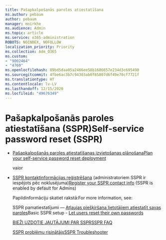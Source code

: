 ```yaml
---
title: Pašapkalpošanās paroles atiestatīšana
ms.author: pebaum
author: pebaum
manager: mnirkhe
ms.audience: Admin
ms.topic: article
ms.service: o365-administration
ROBOTS: NOINDEX, NOFOLLOW
localization_priority: Priority
ms.collection: Adm_O365
ms.custom:
- "9002464"
- "4769"
ms.openlocfilehash: 89bd5daa05a2466ee58b1686657e234d3c695490
ms.sourcegitcommit: 4fbe6ac3b7c94303ab0f85807d6f49e70cf7721f
ms.translationtype: HT
ms.contentlocale: lv-LV
ms.lasthandoff: 12/15/2020
ms.locfileid: "49676349"
---
```

# <a name="self-service-password-reset-sspr"></a><span data-ttu-id="e4788-102">Pašapkalpošanās paroles atiestatīšana (SSPR)</span><span class="sxs-lookup"><span data-stu-id="e4788-102">Self-service password reset (SSPR)</span></span>

- [<span data-ttu-id="e4788-103">Pašapkalpošanās paroles atiestatīšanas izvietošanas plānošana</span><span class="sxs-lookup"><span data-stu-id="e4788-103">Plan your self-service password reset deployment</span></span>](https://go.microsoft.com/fwlink/?linkid=2142944)  

    <span data-ttu-id="e4788-104">vai</span><span class="sxs-lookup"><span data-stu-id="e4788-104">or</span></span>
- <span data-ttu-id="e4788-105">[SSPR kontaktinformācijas reģistrēšana](https://go.microsoft.com/fwlink/?linkid=849451) (administratoriem SSPR ir iespējots pēc noklusējuma)</span><span class="sxs-lookup"><span data-stu-id="e4788-105">[Register your SSPR contact info](https://go.microsoft.com/fwlink/?linkid=849451) (SSPR is enabled by default for Admins)</span></span>

    <span data-ttu-id="e4788-106">Papildinformāciju skatiet rakstā:</span><span class="sxs-lookup"><span data-stu-id="e4788-106">For more information, see:</span></span>

    <span data-ttu-id="e4788-107">SSPR pamatiestatījumi — [Atļaujas piešķiršana lietotājiem atiestatīt savas paroles](https://docs.microsoft.com/microsoft-365/admin/add-users/let-users-reset-passwords)</span><span class="sxs-lookup"><span data-stu-id="e4788-107">Basic SSPR setup - [Let users reset their own passwords](https://docs.microsoft.com/microsoft-365/admin/add-users/let-users-reset-passwords)</span></span>

    [<span data-ttu-id="e4788-108">BIEŽI UZDOTIE JAUTĀJUMI PAR SSPR</span><span class="sxs-lookup"><span data-stu-id="e4788-108">SSPR FAQ</span></span>](https://docs.microsoft.com/azure/active-directory/authentication/active-directory-passwords-faq)

    [<span data-ttu-id="e4788-109">SSPR problēmu risinātājs</span><span class="sxs-lookup"><span data-stu-id="e4788-109">SSPR Troubleshooter</span></span>](https://docs.microsoft.com/azure/active-directory/authentication/active-directory-passwords-troubleshoot)
